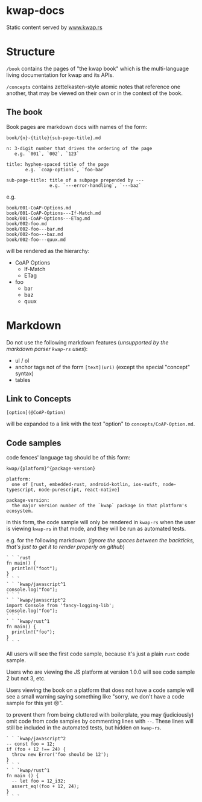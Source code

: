# kwap-docs
Static content served by www.kwap.rs

# Structure
`/book` contains the pages of "the kwap book" which is the multi-language
living documentation for kwap and its APIs.

`/concepts` contains zettelkasten-style atomic notes that reference one another,
that may be viewed on their own or in the context of the book.

## The book
Book pages are markdown docs with names of the form:
```
book/{n}-{title}{sub-page-title}.md

n: 3-digit number that drives the ordering of the page
   e.g. `001`, `002`, `123`

title: hyphen-spaced title of the page
       e.g. `coap-options`, `foo-bar`

sub-page-title: title of a subpage prepended by ---
                e.g. `---error-handling`, `---baz`
```

e.g.
```text
book/001-CoAP-Options.md
book/001-CoAP-Options---If-Match.md
book/001-CoAP-Options---ETag.md
book/002-foo.md
book/002-foo---bar.md
book/002-foo---baz.md
book/002-foo---quux.md
```

will be rendered as the hierarchy:

- CoAP Options
   - If-Match
   - ETag
- foo
   - bar
   - baz
   - quux

# Markdown
Do not use the following markdown features (_unsupported by the markdown parser `kwap-rs` uses_):
- ul / ol
- anchor tags not of the form `[text](uri)` (except the special "concept" syntax)
- tables

## Link to Concepts
```
[option](@CoAP-Option)
```
will be expanded to a link with the text "option" to `concepts/CoAP-Option.md`.

## Code samples
code fences' language tag should be of this form:

```
kwap/{platform}^{package-version}

platform:
  one of [rust, embedded-rust, android-kotlin, ios-swift, node-typescript, node-purescript, react-native]

package-version:
  the major version number of the `kwap` package in that platform's ecosystem.
```

in this form, the code sample will only be rendered in `kwap-rs`
when the user is viewing `kwap-rs` in that mode,
and they will be run as automated tests.

e.g. for the following markdown: (_ignore the spaces between the backticks, that's just to get it to render properly on github_)
```
` ` `rust
fn main() {
  println!("foot");
}
` ` `
` ` `kwap/javascript^1
console.log("foo");
` ` `
` ` `kwap/javascript^2
import Console from 'fancy-logging-lib';
Console.log("foo");
` ` `
` ` `kwap/rust^1
fn main() {
  println!("foo");
}
` ` `
```

All users will see the first code sample, because it's just a plain
`rust` code sample.

Users who are viewing the JS platform at version 1.0.0 will see code sample 2 but not 3, etc.

Users viewing the book on a platform that does not have a code sample will see a small warning
saying something like "sorry, we don't have a code sample for this yet :cry:".

to prevent them from being cluttered with boilerplate,
you may (judiciously) omit code from code samples by
commenting lines with `--`.
These lines will still be included in the automated tests,
but hidden on `kwap-rs`.

```
` ` `kwap/javascript^2
-- const foo = 12;
if (foo + 12 !== 24) {
  throw new Error('foo should be 12');
}
` ` `
` ` `kwap/rust^1
fn main () {
  -- let foo = 12_i32;
  assert_eq!(foo + 12, 24);
}
` ` `
```
